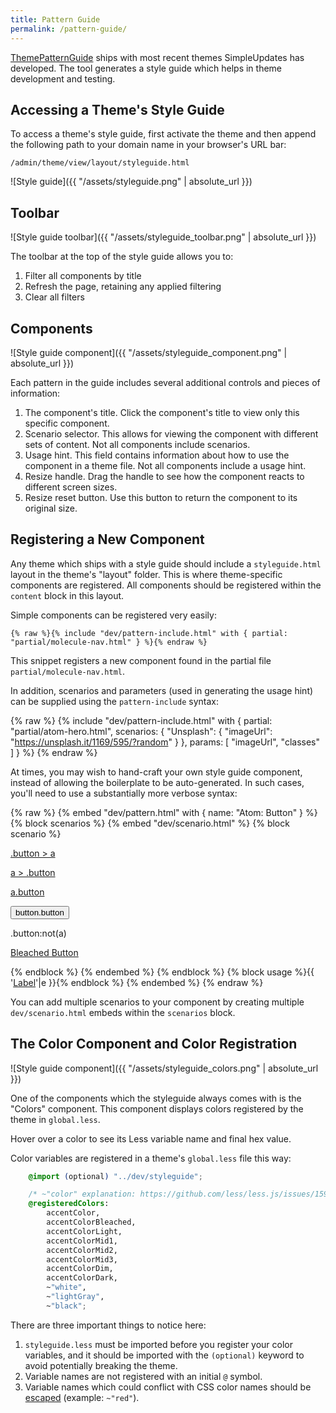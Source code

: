 ```yaml
---
title: Pattern Guide
permalink: /pattern-guide/
---
```


[ThemePatternGuide](https://github.com/SimpleUpdates/ThemePatternGuide) ships with most recent themes SimpleUpdates has 
developed. The tool generates a style guide which helps in theme development and testing.

## Accessing a Theme's Style Guide

To access a theme's style guide, first activate the theme and then append the following path to your domain name in your 
browser's URL bar:

    /admin/theme/view/layout/styleguide.html

![Style guide]({{ "/assets/styleguide.png" | absolute_url }})

## Toolbar

![Style guide toolbar]({{ "/assets/styleguide_toolbar.png" | absolute_url }})

The toolbar at the top of the style guide allows you to:

1. Filter all components by title
2. Refresh the page, retaining any applied filtering
3. Clear all filters

## Components

![Style guide component]({{ "/assets/styleguide_component.png" | absolute_url }})

Each pattern in the guide includes several additional controls and pieces of information:

1. The component's title. Click the component's title to view only this specific component.
2. Scenario selector. This allows for viewing the component with different sets of content. Not all components include
   scenarios.
3. Usage hint. This field contains information about how to use the component in a theme file. Not all components
   include a usage hint.
4. Resize handle. Drag the handle to see how the component reacts to different screen sizes.
5. Resize reset button. Use this button to return the component to its original size.

## Registering a New Component

Any theme which ships with a style guide should include a `styleguide.html` layout in the theme's "layout" folder. This
is where theme-specific components are registered. All components should be registered within the `content` block in 
this layout.

Simple components can be registered very easily:

    {% raw %}{% include "dev/pattern-include.html" with { partial: "partial/molecule-nav.html" } %}{% endraw %}
    
This snippet registers a new component found in the partial file `partial/molecule-nav.html`.

In addition, scenarios and parameters (used in generating the usage hint) can be supplied using the `pattern-include`
syntax:

{% raw %}
	{% include "dev/pattern-include.html" with {
		partial: "partial/atom-hero.html",
		scenarios: {
			"Unsplash": {
				"imageUrl": "https://unsplash.it/1169/595/?random"
			}
		},
		params: [ "imageUrl", "classes" ]
	} %}
{% endraw %}
    
At times, you may wish to hand-craft your own style guide component, instead of allowing the boilerplate to be 
auto-generated. In such cases, you'll need to use a substantially more verbose syntax:

{% raw %}
	{% embed "dev/pattern.html" with { name: "Atom: Button" } %}
		{% block scenarios %}
			{% embed "dev/scenario.html" %}
				{% block scenario %}
					<br />
					<p><span class="button"><a href="#">.button > a</a></span></p>
					<p><a href="#"><span class="button">a > .button</span></a></p>
					<p><a href="#" class="button">a.button</a></p>
					<p><button class="button">button.button</button></p>
					<p><span class="button">.button:not(a)</span></p>
					<p><span class="button bleached"><a target="_blank" href="#">Bleached Button</a></span></p>
				{% endblock %}
			{% endembed %}
		{% endblock %}
		{% block usage %}{{ '<a href="#" class="button">Label</a>'|e }}{% endblock %}
	{% endembed %}
{% endraw %}

You can add multiple scenarios to your component by creating multiple `dev/scenario.html` embeds within the `scenarios`
block.

## The Color Component and Color Registration

![Style guide component]({{ "/assets/styleguide_colors.png" | absolute_url }})

One of the components which the styleguide always comes with is the "Colors" component. This component displays colors
registered by the theme in `global.less`. 

Hover over a color to see its Less variable name and final hex value.

Color variables are registered in a theme's `global.less` file this way:

```scss
	@import (optional) "../dev/styleguide";

	/* ~"color" explanation: https://github.com/less/less.js/issues/1595 */
	@registeredColors:
		accentColor,
		accentColorBleached,
		accentColorLight,
		accentColorMid1,
		accentColorMid2,
		accentColorMid3,
		accentColorDim,
		accentColorDark,
		~"white",
		~"lightGray",
		~"black";
```

There are three important things to notice here:

1. `styleguide.less` must be imported before you register your color variables, and it should be imported with the 
   `(optional)` keyword to avoid potentially breaking the theme.
2. Variable names are not registered with an initial `@` symbol.
3. Variable names which could conflict with CSS color names should be 
   [escaped](http://lesscss.org/features/#features-overview-feature-escaping) (example: `~"red"`).